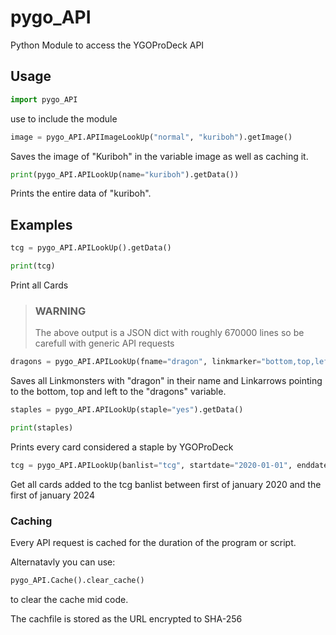 # pygo_API

Python Module to access the YGOProDeck API

## Usage

```python
import pygo_API
```

use to include the module

```python
image = pygo_API.APIImageLookUp("normal", "kuriboh").getImage()
```

Saves the image of "Kuriboh" in the variable image as well as caching it.

```python
print(pygo_API.APILookUp(name="kuriboh").getData())
```

Prints the entire data of "kuriboh".

## Examples

```python
tcg = pygo_API.APILookUp().getData()

print(tcg)
```

Print all Cards

>### WARNING
>
>The above output is a JSON dict with roughly 670000 lines so be carefull with generic API requests

```python
dragons = pygo_API.APILookUp(fname="dragon", linkmarker="bottom,top,left").getData()
```

Saves all Linkmonsters with "dragon" in their name and Linkarrows pointing to the bottom, top and left to the "dragons" variable.

```python
staples = pygo_API.APILookUp(staple="yes").getData()

print(staples)
```

Prints every card considered a staple by YGOProDeck

```python
tcg = pygo_API.APILookUp(banlist="tcg", startdate="2020-01-01", enddate="2024-01-01").getData()
```

Get all cards added to the tcg banlist between first of january 2020 and the first of january 2024

### Caching

Every API request is cached for the duration of the program or script.

Alternatavly you can use:

```python
pygo_API.Cache().clear_cache()
```

to clear the cache mid code.

The cachfile is stored as the URL encrypted to SHA-256
